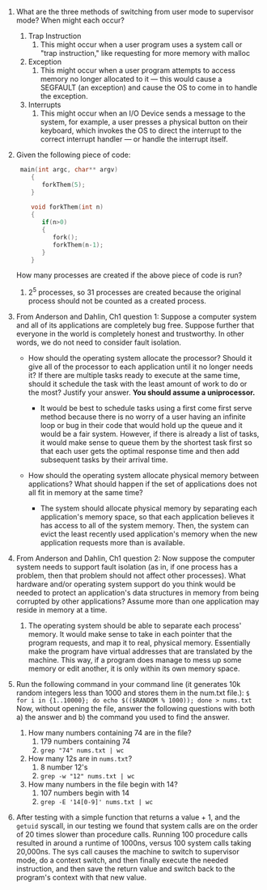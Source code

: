 
1. What are the three methods of switching from user mode to supervisor mode? When might each occur?
	1. Trap Instruction
		1. This might occur when a user program uses a system call or "trap instruction," like requesting for more memory with malloc
	2. Exception
		1. This might occur when a user program attempts to access memory no longer allocated to it — this would cause a SEGFAULT (an exception) and cause the OS to come in to handle the exception.
	3. Interrupts
		1. This might occur when an I/O Device sends a message to the system, for example, a user presses a physical button on their keyboard, which invokes the OS to direct the interrupt to the correct interrupt handler — or handle the interrupt itself.
2. Given the following piece of code:
   ```C
	main(int argc, char** argv)
	   {
	      forkThem(5);
	   }
	
	   void forkThem(int n)
	   {
	      if(n>0)
	      {
	         fork();
	         forkThem(n-1);
	      }
	   }
	```
	How many processes are created if the above piece of code is run?
	1. $2^5$ processes, so 31 processes are created because the original process should not be counted as a created process.
3. From Anderson and Dahlin, Ch1 question 1:  Suppose a computer system and all of its applications are completely bug free. Suppose further that everyone in the world is completely honest and trustworthy. In other words, we do not need to consider fault isolation.
    
    - How should the operating system allocate the processor? Should it give all of the processor to each application until it no longer needs it? If there are multiple tasks ready to execute at the same time, should it schedule the task with the least amount of work to do or the most? Justify your answer. **You should assume a uniprocessor.**
        - It would be best to schedule tasks using a first come first serve method because there is no worry of a user having an infinite loop or bug in their code that would hold up the queue and it would be a fair system. However, if there is already a list of tasks, it would make sense to queue them by the shortest task first so that each user gets the optimal response time and then add subsequent tasks by their arrival time.
        
    - How should the operating system allocate physical memory between applications? What should happen if the set of applications does not all fit in memory at the same time?
	    - The system should allocate physical memory by separating each application's memory space, so that each application believes it has access to all of the system memory. Then, the system can evict the least recently used application's memory when the new application requests more than is available.
4. From Anderson and Dahlin, Ch1 question 2:  Now suppose the computer system needs to support fault isolation (as in, if one process has a problem, then that problem should not affect other processes). What hardware and/or operating system support do you think would be needed to protect an application's data structures in memory from being corrupted by other applications? Assume more than one application may reside in memory at a time. 
	1. The operating system should be able to separate each process' memory. It would make sense to take in each pointer that the program requests, and map it to real, physical memory. Essentially make the program have virtual addresses that are translated by the machine. This way, if a program does manage to mess up some memory or edit another, it is only within its own memory space.
5. Run the following command in your command line (it generates 10k random integers less than 1000 and stores them in the num.txt file.):
   `$ for i in {1..10000}; do echo $(($RANDOM % 1000)); done > nums.txt`
   Now, without opening the file, answer the following questions with both a) the answer and b) the command you used to find the answer.
   1. How many numbers containing 74 are in the file?
	   1.  179 numbers containing 74
	   2. `grep "74" nums.txt | wc`
   2. How many 12s are in `nums.txt`?
	   1. 8 number 12's
	   2. `grep -w "12" nums.txt | wc`
   3. How many numbers in the file begin with 14?
	   1. 107 numbers begin with 14
	   2. `grep -E '14[0-9]' nums.txt | wc`
6. After testing with a simple function that returns a value + 1, and the `getuid` syscall, in our testing we found that system calls are on the order of 20 times slower than procedure calls. Running 100 procedure calls resulted in around a runtime of 1000ns, versus 100 system calls taking 20,000ns. The sys call causes the machine to switch to supervisor mode, do a context switch, and then finally execute the needed instruction, and then save the return value and switch back to the program's context with that new value.
